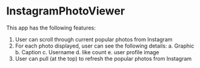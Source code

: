 # InstagramPhotoViewer
This app has the following features:
 1. User can scroll through current popular photos from Instagram
 2. For each photo displayed, user can see the following details:
  a. Graphic
  b. Caption
  c. Username
  d. like count
  e. user profile image
 3. User can pull (at the top) to refresh the popular photos from Instagram
